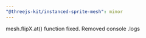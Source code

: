 ```yaml
---
"@threejs-kit/instanced-sprite-mesh": minor
---
```


mesh.flipX.at() function fixed. Removed console .logs
